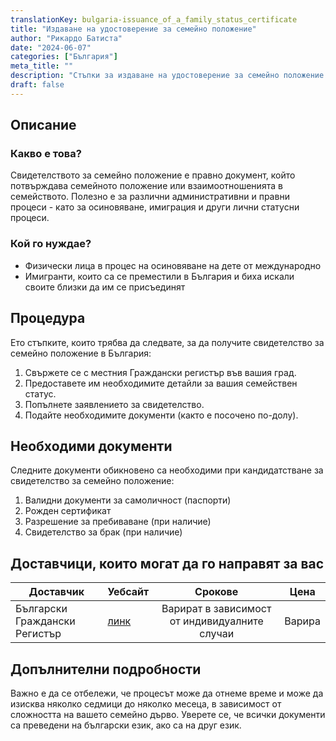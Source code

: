 ```yaml
---
translationKey: bulgaria-issuance_of_a_family_status_certificate
title: "Издаване на удостоверение за семейно положение"
author: "Рикардо Батиста"
date: "2024-06-07"
categories: ["България"]
meta_title: ""
description: "Стъпки за издаване на удостоверение за семейно положение за процесите на осиновяване или имиграция в България"
draft: false
---
```


## Описание
### Какво е това?
Свидетелството за семейно положение е правно документ, който потвърждава семейното положение или взаимоотношенията в семейството. Полезно е за различни административни и правни процеси - като за осиновяване, имиграция и други лични статусни процеси.

### Кой го нуждае?
- Физически лица в процес на осиновяване на дете от международно
- Имигранти, които са се преместили в България и биха искали своите близки да им се присъединят

## Процедура
Ето стъпките, които трябва да следвате, за да получите свидетелство за семейно положение в България:

1. Свържете се с местния Граждански регистър във вашия град.
2. Предоставете им необходимите детайли за вашия семействен статус.
3. Попълнете заявлението за свидетелство.
4. Подайте необходимите документи (както е посочено по-долу).

## Необходими документи
Следните документи обикновено са необходими при кандидатстване за свидетелство за семейно положение:

1. Валидни документи за самоличност (паспорти)
2. Рожден сертификат
3. Разрешение за пребиваване (при наличие)
4. Свидетелство за брак (при наличие)

## Доставчици, които могат да го направят за вас

| Доставчик         |     Уебсайт    |     Срокове    |       Цена      |
| --------------- | --------------- |  :-------------: | :-------------: |
| Български Граждански Регистър |  [линк](http://www.grao.bg/en/pages/index/20010800) |      Варират в зависимост от индивидуалните случаи     |        Варира       |

## Допълнителни подробности
Важно е да се отбележи, че процесът може да отнеме време и може да изисква няколко седмици до няколко месеца, в зависимост от сложността на вашето семейно дърво. Уверете се, че всички документи са преведени на български език, ако са на друг език.